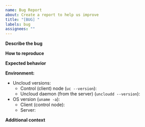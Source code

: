 ```yaml
---
name: Bug Report
about: Create a report to help us improve
title: "[BUG] "
labels: bug
assignees: ""
---
```


**Describe the bug**

<!-- A clear and concise description of what the bug is. -->

**How to reproduce**

<!-- Steps to reproduce the behavior:

1. Run ...
2. Do ...
-->

**Expected behavior**

<!-- A clear and concise description of what you expected to happen. -->

**Environment:**

- Uncloud versions:
  - Control (client) node (`uc --version`):
  - Uncloud daemon (from the server) (`uncloudd --version`):
- OS version (`uname -a`):
  - Client (control node):
  - Server:

**Additional context**

<!-- Add any other context about the problem here. -->
